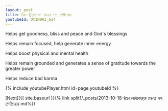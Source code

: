 ```yaml
---
layout: post
title: ਓਮ ਉਗਰਾਯਾ ਨਮਹ ੧੧ ਟਾਇਮਸ
youtubeId: Ot1N9RJ_6a4
---
```

 
 
Helps get goodness, bliss and peace and God's blessings
 
Helps remain focused, help generate inner energy 
 
Helps boost physical and mental health 
 
Helps remain grounded and generates a sense of gratitude towards the greater power 
 
Helps reduce bad karma
 
 
 
 


{% include youtubePlayer.html id=page.youtubeId %}
 
[Next]({{ site.baseurl }}{% link  split1/_posts/2013-10-18-ਓਮ ਜਲੇਸਯ੍ਯ ਨਮਹ ੧੧ ਟਾਇਮਸ.md%})
 
